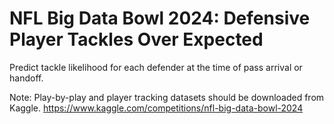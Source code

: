 # NFL Big Data Bowl 2024: Defensive Player Tackles Over Expected
Predict tackle likelihood for each defender at the time of pass arrival or handoff.

Note: Play-by-play and player tracking datasets should be downloaded from Kaggle.
https://www.kaggle.com/competitions/nfl-big-data-bowl-2024
